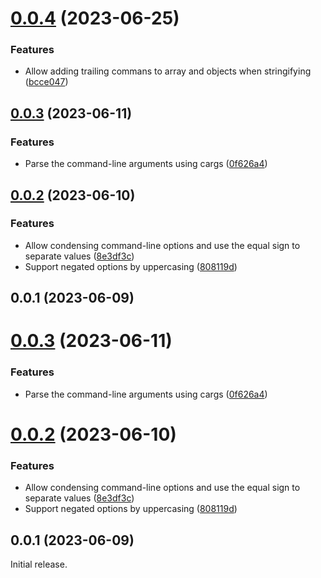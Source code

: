# [0.0.4](https://github.com/prantlf/v-yaml2json/compare/v0.0.3...v0.0.4) (2023-06-25)


### Features

* Allow adding trailing commans to array and objects when stringifying ([bcce047](https://github.com/prantlf/v-yaml2json/commit/bcce047eaa7e854a2e62420d9951ed7c232d511c))



## [0.0.3](https://github.com/prantlf/v-yaml2json/compare/v0.0.2...v0.0.3) (2023-06-11)


### Features

* Parse the command-line arguments using cargs ([0f626a4](https://github.com/prantlf/v-yaml2json/commit/0f626a4b34593b9ca0ce59300c4c5a884ecef212))



## [0.0.2](https://github.com/prantlf/v-yaml2json/compare/v0.0.1...v0.0.2) (2023-06-10)


### Features

* Allow condensing command-line options and use the equal sign to separate values ([8e3df3c](https://github.com/prantlf/v-yaml2json/commit/8e3df3cd32508d983b858eb1c44992712744df95))
* Support negated options by uppercasing ([808119d](https://github.com/prantlf/v-yaml2json/commit/808119db7c0e9e3a9a276ba750241303375be02d))



## 0.0.1 (2023-06-09)



# [0.0.3](https://github.com/prantlf/v-yaml2json/compare/v0.0.2...v0.0.3) (2023-06-11)

### Features

* Parse the command-line arguments using cargs ([0f626a4](https://github.com/prantlf/v-yaml2json/commit/0f626a4b34593b9ca0ce59300c4c5a884ecef212))

# [0.0.2](https://github.com/prantlf/v-yaml2json/compare/v0.0.1...v0.0.2) (2023-06-10)

### Features

* Allow condensing command-line options and use the equal sign to separate values ([8e3df3c](https://github.com/prantlf/v-yaml2json/commit/8e3df3cd32508d983b858eb1c44992712744df95))
* Support negated options by uppercasing ([808119d](https://github.com/prantlf/v-yaml2json/commit/808119db7c0e9e3a9a276ba750241303375be02d))

## 0.0.1 (2023-06-09)

Initial release.
